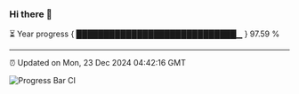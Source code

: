### Hi there 👋

⏳ Year progress { █████████████████████████████▁ } 97.59 %

---

⏰ Updated on Mon, 23 Dec 2024 04:42:16 GMT

![Progress Bar CI](https://github.com/IshwaranRudhara/GIT-ACTION/workflows/Progress%20Bar%20CI/badge.svg)
